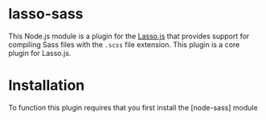 lasso-sass
=====================

This Node.js module is a plugin for the [Lasso.js](https://github.com/lasso-js/lasso) that provides support for compiling Sass files with the `.scss` file extension. This plugin is a core plugin for Lasso.js.

# Installation

To function this plugin requires that you first install the [node-sass] module


